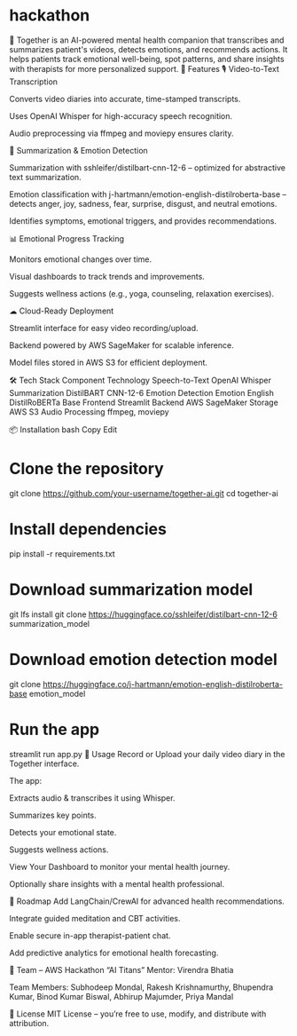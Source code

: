 # hackathon
🧠 Together is an AI-powered mental health companion that transcribes and summarizes patient's videos, detects emotions, and recommends actions. It helps patients track emotional well-being, spot patterns, and share insights with therapists for more personalized support.
🚀 Features
🎙 Video-to-Text Transcription

Converts video diaries into accurate, time-stamped transcripts.

Uses OpenAI Whisper for high-accuracy speech recognition.

Audio preprocessing via ffmpeg and moviepy ensures clarity.

📝 Summarization & Emotion Detection

Summarization with sshleifer/distilbart-cnn-12-6 – optimized for abstractive text summarization.

Emotion classification with j-hartmann/emotion-english-distilroberta-base – detects anger, joy, sadness, fear, surprise, disgust, and neutral emotions.

Identifies symptoms, emotional triggers, and provides recommendations.

📊 Emotional Progress Tracking

Monitors emotional changes over time.

Visual dashboards to track trends and improvements.

Suggests wellness actions (e.g., yoga, counseling, relaxation exercises).

☁ Cloud-Ready Deployment

Streamlit interface for easy video recording/upload.

Backend powered by AWS SageMaker for scalable inference.

Model files stored in AWS S3 for efficient deployment.

🛠 Tech Stack
Component	Technology
Speech-to-Text	OpenAI Whisper
Summarization	DistilBART CNN-12-6
Emotion Detection	Emotion English DistilRoBERTa Base
Frontend	Streamlit
Backend	AWS SageMaker
Storage	AWS S3
Audio Processing	ffmpeg, moviepy

📦 Installation
bash
Copy
Edit
# Clone the repository
git clone https://github.com/your-username/together-ai.git
cd together-ai

# Install dependencies
pip install -r requirements.txt

# Download summarization model
git lfs install
git clone https://huggingface.co/sshleifer/distilbart-cnn-12-6 summarization_model

# Download emotion detection model
git clone https://huggingface.co/j-hartmann/emotion-english-distilroberta-base emotion_model

# Run the app
streamlit run app.py
📌 Usage
Record or Upload your daily video diary in the Together interface.

The app:

Extracts audio & transcribes it using Whisper.

Summarizes key points.

Detects your emotional state.

Suggests wellness actions.

View Your Dashboard to monitor your mental health journey.

Optionally share insights with a mental health professional.

📅 Roadmap
 Add LangChain/CrewAI for advanced health recommendations.

 Integrate guided meditation and CBT activities.

 Enable secure in-app therapist-patient chat.

 Add predictive analytics for emotional health forecasting.

👥 Team – AWS Hackathon “AI Titans”
Mentor: Virendra Bhatia

Team Members: Subhodeep Mondal, Rakesh Krishnamurthy, Bhupendra Kumar, Binod Kumar Biswal, Abhirup Majumder, Priya Mandal

📜 License
MIT License – you’re free to use, modify, and distribute with attribution.
